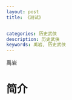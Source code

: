 ```yaml
---
layout: post
title: 《测试》


categories: 历史武侠
description: 历史武侠
keywords: 禹岩, 历史武侠
---
```


禹岩


# 简介
